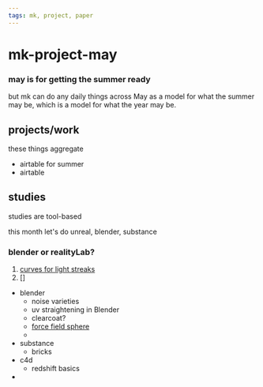 ```yaml
---
tags: mk, project, paper
---
```


# mk-project-may

### may is for getting the summer ready

but mk can do any daily things 
across May 
as a model 
for what the summer may be, 
which is a model 
for what the year may be.

## projects/work

these things aggregate 
- airtable for summer
- airtable 

## studies

studies are tool-based

this month let's do unreal, blender, substance



### blender or realityLab?

1. [curves for light streaks](https://www.youtube.com/watch?v=F1Ge35a63tQ)
2. []


- blender
    - noise varieties
    - uv straightening in Blender
    - clearcoat?
    - [force field sphere](https://www.youtube.com/watch?v=FFleow8zZkg)
    - 
- substance
    - bricks
- c4d
    - redshift basics
- 
